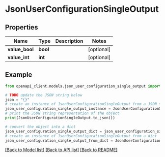 # JsonUserConfigurationSingleOutput


## Properties

Name | Type | Description | Notes
------------ | ------------- | ------------- | -------------
**value_bool** | **bool** |  | [optional] 
**value_int** | **int** |  | [optional] 

## Example

```python
from openapi_client.models.json_user_configuration_single_output import JsonUserConfigurationSingleOutput

# TODO update the JSON string below
json = "{}"
# create an instance of JsonUserConfigurationSingleOutput from a JSON string
json_user_configuration_single_output_instance = JsonUserConfigurationSingleOutput.from_json(json)
# print the JSON string representation of the object
print(JsonUserConfigurationSingleOutput.to_json())

# convert the object into a dict
json_user_configuration_single_output_dict = json_user_configuration_single_output_instance.to_dict()
# create an instance of JsonUserConfigurationSingleOutput from a dict
json_user_configuration_single_output_from_dict = JsonUserConfigurationSingleOutput.from_dict(json_user_configuration_single_output_dict)
```
[[Back to Model list]](../README.md#documentation-for-models) [[Back to API list]](../README.md#documentation-for-api-endpoints) [[Back to README]](../README.md)


